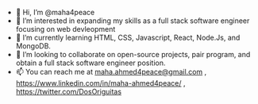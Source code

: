 - 👋 Hi, I’m @maha4peace
- 👀 I’m interested in expanding my skills as a full stack software engineer focusing on web devleopment 
- 🌱 I’m currently learning HTML, CSS, Javascript, React, Node.Js, and MongoDB. 
- 💞️ I’m looking to collaborate on open-source projects, pair program, and obtain a full stack software engineer position. 
- 📫 You can reach me at maha.ahmed4peace@gmail.com , https://www.linkedin.com/in/maha-ahmed4peace/ , https://twitter.com/DosOriguitas 

<!---
maha4peace/maha4peace is a ✨ special ✨ repository because its `README.md` (this file) appears on your GitHub profile.
You can click the Preview link to take a look at your changes.
--->

